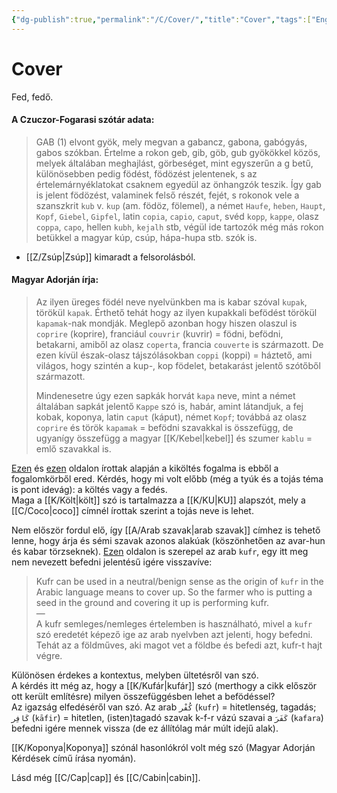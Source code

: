 ```yaml
---
{"dg-publish":true,"permalink":"/C/Cover/","title":"Cover","tags":["Englishtexttranslated"],"created":"2023-11-05T02:53","updated":"2025-07-04T22:40"}
---
```



# Cover

Fed, fedő.  

#### A Czuczor-Fogarasi szótár adata:

> GAB (1) elvont gyök, mely megvan a gabancz, gabona, gabógyás, gabos szókban. Értelme a rokon geb, gib, göb, gub gyökökkel közös, melyek általában meghajlást, görbeséget, mint egyszerűn a g betű, különösebben pedig födést, födözést jelentenek, s az értelemárnyéklatokat csaknem egyedül az önhangzók teszik. Így gab is jelent födözést, valaminek felső részét, fejét, s rokonok vele a szanszkrit `kub` v. `kup` (am. födöz, fölemel), a német `Haufe`, `heben`, `Haupt`, `Kopf`, `Giebel`, `Gipfel`, latin `copia`, `capio`, `caput`, svéd `kopp`, `kappe`, olasz `coppa`, `capo`, hellen `kubh`, `kejalh` stb, végül ide tartozók még más rokon betükkel a magyar kúp, csúp, hápa-hupa stb. szók is.  
- [[Z/Zsúp\|Zsúp]] kimaradt a felsorolásból.

#### Magyar Adorján írja:  

> Az ilyen üreges födél neve nyelvünkben ma is kabar szóval `kupak`, törökül `kapak`. Érthető tehát hogy az ilyen kupakkali befödést törökül `kapamak`-nak mondják. Meglepő azonban hogy hiszen olaszul is `coprire` (koprire), franciául `couvrir` (kuvrir) = födni, befödni, betakarni, amiből az olasz `coperta`, francia `couverte` is származott. De ezen kívül észak-olasz tájszólásokban `coppi` (koppi) = háztető, ami világos, hogy szintén a kup-, kop födelet, betakarást jelentő szótőből származott.  
>
> Mindenesetre úgy ezen sapkák horvát `kapa` neve, mint a német általában sapkát jelentő `Kappe` szó is, habár, amint látandjuk, a fej kobak, koponya, latin `caput` (káput), német `Kopf`; továbbá az olasz `coprire` és török `kapamak` = befödni szavakkal is összefügg, de ugyanígy összefügg a magyar [[K/Kebel\|kebel]] és szumer `kablu` = emlő szavakkal is.  

[Ezen](https://en.wiktionary.org/wiki/couver) és [ezen](https://www.britannica.com/topic/couvade) oldalon írottak alapján a kiköltés fogalma is ebből a fogalomkörből ered. Kérdés, hogy mi volt előbb (még a tyúk és a tojás téma is pont idevág): a költés vagy a fedés.  
Maga a [[K/Költ\|költ]] szó is tartalmazza a [[K/KU\|KU]] alapszót, mely a [[C/Coco\|coco]] címnél írottak szerint a tojás neve is lehet.  

Nem először fordul elő, így [[A/Arab szavak\|arab szavak]] címhez is tehető lenne, hogy árja és sémi szavak azonos alakúak (köszönhetően az avar-hun és kabar törzseknek). [Ezen](https://www.whyislam.org/common-ground/whatiskafir/) oldalon is szerepel az arab `kufr`, egy itt meg nem nevezett befedni jelentésű igére visszavíve:  
> Kufr can be used in a neutral/benign sense as the origin of `kufr` in the Arabic language means to cover up. So the farmer who is putting a seed in the ground and covering it up is performing kufr.  
> —  
> A kufr semleges/nemleges értelemben is használható, mivel a `kufr` szó eredetét képező ige az arab nyelvben azt jelenti, hogy befedni. Tehát az a földműves, aki magot vet a földbe és befedi azt, kufr-t hajt végre.  

Különösen érdekes a kontextus, melyben ültetésről van szó.  
A kérdés itt még az, hogy a [[K/Kufár\|kufár]] szó (merthogy a cikk először ott került említésre) milyen összefüggésben lehet a befödéssel?  
Az igazság elfedéséről van szó. Az arab `كُفْر` (`kufr`) = hitetlenség, tagadás; `كَافِر` (`kāfir`) = hitetlen, (isten)tagadó szavak k-f-r vázú szavai a `كَفَرَ` (`kafara`) befedni igére mennek vissza (de ez állítólag már múlt idejű alak).  

[[K/Koponya\|Koponya]] szónál hasonlókról volt még szó (Magyar Adorján Kérdések című írása nyomán).  
  
Lásd még [[C/Cap\|cap]] és [[C/Cabin\|cabin]].  